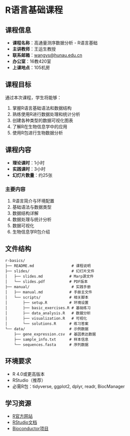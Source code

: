 # R语言基础课程

## 课程信息
- **课程名称**：高通量测序数据分析 - R语言基础
- **主讲教师**：王运生教授
- **联系邮箱**：wangys@hunau.edu.cn
- **办公室**：16教420室
- **上课地点**：105机房

## 课程目标
通过本次课程，学生将能够：
1. 掌握R语言基础语法和数据结构
2. 熟练使用R进行数据处理和统计分析
3. 创建各种类型的数据可视化图表
4. 了解R在生物信息学中的应用
5. 使用R包进行生物数据分析

## 课程内容
- **理论课时**：1小时
- **实践课时**：3小时
- **幻灯片数量**：约25张

### 主要内容
1. R语言简介与环境配置
2. 基础语法与数据类型
3. 数据结构详解
4. 数据处理与统计分析
5. 数据可视化
6. 生物信息学R包介绍

## 文件结构
```
r-basics/
├── README.md                 # 课程说明
├── slides/                   # 幻灯片文件
│   ├── slides.md            # Marp源文件
│   └── slides.pdf           # PDF版本
├── manual/                   # 实践手册
│   ├── manual.md            # 手册主文件
│   └── scripts/             # 相关脚本
│       ├── setup.R          # 环境设置
│       ├── basic_exercises.R # 基础练习
│       ├── data_analysis.R   # 数据分析
│       ├── visualization.R   # 可视化
│       └── solutions.R      # 练习答案
└── data/                    # 示例数据
    ├── gene_expression.csv  # 基因表达数据
    ├── sample_info.txt      # 样本信息
    └── sequences.fasta      # 序列数据
```

## 环境要求
- R 4.0或更高版本
- RStudio（推荐）
- 必需R包：tidyverse, ggplot2, dplyr, readr, BiocManager

## 学习资源
- [R官方网站](https://www.r-project.org/)
- [RStudio文档](https://rstudio.com/resources/)
- [Bioconductor项目](https://bioconductor.org/)